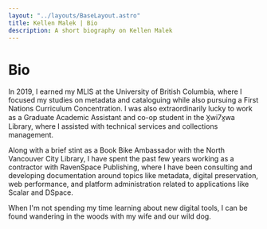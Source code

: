 ```yaml
---
layout: "../layouts/BaseLayout.astro"
title: Kellen Malek | Bio
description: A short biography on Kellen Malek
---
```


# Bio

In 2019, I earned my MLIS at the University of British Columbia, where I focused my studies on metadata and cataloguing while also pursuing a First Nations Curriculum Concentration. I was also extraordinarily lucky to work as a Graduate Academic Assistant and co-op student in the X̱wi7x̱wa Library, where I assisted with technical services and collections management.

Along with a brief stint as a Book Bike Ambassador with the North Vancouver City Library, I have spent the past few years working as a contractor with RavenSpace Publishing, where I have been consulting and developing documentation around topics like metadata, digital preservation, web performance, and platform administration related to applications like Scalar and DSpace.

When I'm not spending my time learning about new digital tools, I can be found wandering in the woods with my wife and our wild dog.
